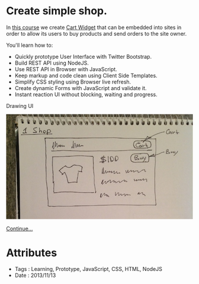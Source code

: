 # Create simple shop.

In [this course](/projects/salejs) we create [Cart Widget](http://salejs.com)
that can be embedded into sites in order to allow its users to buy products
and send orders to the site owner.

You'll learn how to:

- Quickly prototype User Interface with Twitter Bootstrap.
- Build REST API using NodeJS.
- Use REST API in Browser with JavaScript.
- Keep markup and code clean using Client Side Templates.
- Simplify CSS styling using Browser live refresh.
- Create dynamic Forms with JavaScript and validate it.
- Instant reaction UI without blocking, waiting and progress.

Drawing UI

![Shop and Cart](create-simple-shop/shop-and-cart.jpg)

[Continue...](/projects/salejs)

# Attributes

- Tags : Learning, Prototype, JavaScript, CSS, HTML, NodeJS
- Date : 2013/11/13